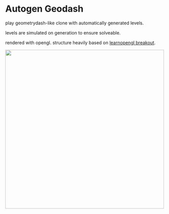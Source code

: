 # Autogen Geodash

play geometrydash-like clone with automatically generated levels.

levels are simulated on generation to ensure solveable.

rendered with opengl. structure heavily based on [learnopengl breakout](https://learnopengl.com/In-Practice/2D-Game/Breakout).

<img src="https://jgon.net/static/images/autogen-geodash-screenshot.png" height="500px">

